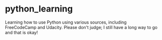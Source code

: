 # python_learning
Learning how to use Python using various sources, including FreeCodeCamp and Udacity.
Please don't judge; I still have a long way to go and that is okay!
